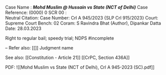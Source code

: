 Case Name : ***Mohd Muslim @ Hussain vs State (NCT of Delhi)***
Case Reference: (0000) 0 SCR 00 :  
Neutral Citation:
Case Number: Crl A 945/2023 {SLP Crl 915/2023}
Court: Supreme Court
Bench: 02
Coram: S Ravindra Bhat (Author), Dipankar Datta
Date: 28.03.2023 

Right to regular bail; speedy trial; NDPS #incomplete 

–
Refer also:
[[]]
Judgment name

See also:
[[Constitution - Article 21]] 
[[CrPC, Section 436A]]

PDF:
![[Mohd Muslim vs State (NCT of Delhi), Crl A 945-2023 (SC).pdf]]
